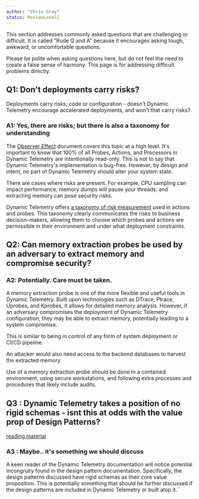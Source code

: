```yaml
---
author: "Chris Gray"
status: ReviewLevel1
---
```


This section addresses commonly asked questions that are challenging or difficult. It is called "Rude Q and A" because it encourages asking tough, awkward, or uncomfortable questions.

Please be polite when asking questions here, but do not feel the need to create a false sense of harmony. This page is for addressing difficult problems directly.

## Q1: Don't deployments carry risks?
Deployments carry risks; code or configuration - doesn't Dynamic Telemetry encourage accelerated deployments, and won't that carry risks?

### A1: Yes, there are risks; but there is also a taxonomy for understanding
The [Observer Effect](./PositionPaper.ObserverEffect.document.md) document covers this topic at a high level. It's important to know that 100% of all Probes, Actions, and Processors in Dynamic Telemetry are intentionally read-only. This is not to say that Dynamic Telemetry's implementation is bug-free. However, by design and intent, no part of Dynamic Telemetry should alter your system state.

There are cases where risks are present. For example, CPU sampling can impact performance, memory dumps will pause your threads, and extracting memory can pose security risks.

Dynamic Telemetry offers [a taxonomy of risk measurement](./PositionPaper.ProbeRiskLevels.document.md) used in actions and probes. This taxonomy clearly communicates the risks to business decision-makers, allowing them to choose which probes and actions are permissible in their environment and under what deployment constraints.

## Q2: Can memory extraction probes be used by an adversary to extract memory and compromise security?

### A2: Potentially. Care must be taken.
A memory extraction probe is one of the more flexible and useful tools in Dynamic Telemetry. Built upon technologies such as DTrace, Ptrace, Uprobes, and Kprobes, it allows for detailed memory analysis. However, if an adversary compromises the deployment of Dynamic Telemetry configuration, they may be able to extract memory, potentially leading to a system compromise.

This is similar to being in control of any form of system deployment or CI/CD pipeline.

An attacker would also need access to the backend databases to harvest the extracted memory.

Use of a memory extraction probe should be done in a contained environment, using secure workstations, and following extra processes and procedures that likely include audits.



## Q3 : Dynamic Telemetry takes a position of no rigid schemas - isnt this at odds with the value prop of Design Patterns?

[reading material](./PositionPaper.SharingDataAmongStakeHoldersIsHard.document.md)

### A3 : Maybe.. it's something we should discuss
A keen reader of the Dynamic Telemetry documentation will notice potential incongruity found in the design pattern documentation. Specifically, the design patterns discussed have rigid schemas as their core value proposition. This is potentially something that should be further discussed if the design patterns are included in Dynamic Telemetry or built atop it.``